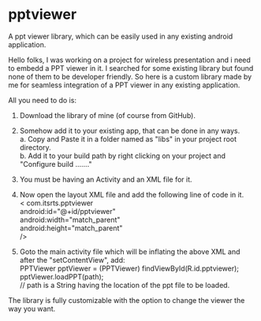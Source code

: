 pptviewer
=========

A ppt viewer library, which can be easily used in any existing android application.

Hello folks,
I was working on a project for wireless presentation and i need to embedd a PPT viewer in it.
I searched for some existing library but found none of them to be developer friendly.
So here is a custom library made by me for seamless integration of a PPT viewer in any existing application.

All you need to do is:

1. Download the library of mine (of course from GitHub).

2. Somehow add it to your existing app, that can be done in any ways.<br/>
      a. Copy and Paste it in a folder named as "libs" in your project root directory.<br/>
      b. Add it to your build path by right clicking on your project and "Configure build ......."<br/>

3. You must be having an Activity and an XML file for it.

4. Now open the layout XML file and add the following line of code in it.<br/>
      < com.itsrts.pptviewer<br/>
      android:id="@+id/pptviewer"<br/>
      android:width="match_parent"<br/>
      android:height="match_parent"<br/>
      /&gt;

5. Goto the main activity file which will be inflating the above XML and after the "setContentView", add:<br/>
      PPTViewer pptViewer = (PPTViewer) findViewById(R.id.pptviewer);<br/>
      pptViewer.loadPPT(path);<br/>
      // path is a String having the location of the ppt file to be loaded.<br/>

The library is fully customizable with the option to change the viewer the way you want.

